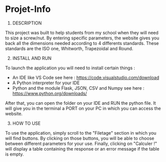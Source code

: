 # Projet-Info

1. DESCRIPTION

This project was built to help students from my school when they will need to size a screw/nut. By entering specific parameters, the website gives you back
all the dimensions needed according to 4 differents standards. These standards are the ISO one, Whitworth, Trapezoidal and Round.

2. INSTALL AND RUN

To launch the application you will need to install certain things :

- An IDE like VS Code see here : https://code.visualstudio.com/download
- A Python interpreter for your IDE
- Python and the module Flask, JSON, CSV and Numpy see here : https://www.python.org/downloads/

After that, you can open the folder on your IDE and RUN the python file. It will give you in the terminal a PORT on your PC in which you can access the website.

3. HOW TO USE

To use the application, simply scroll to the "Filetage" section in which you will find buttons. By clicking on those buttons, you will be able to choose between
different parameters for your use. Finally, clicking on "Calculer !" will display a table containing the response or an error message if the table is empty.
